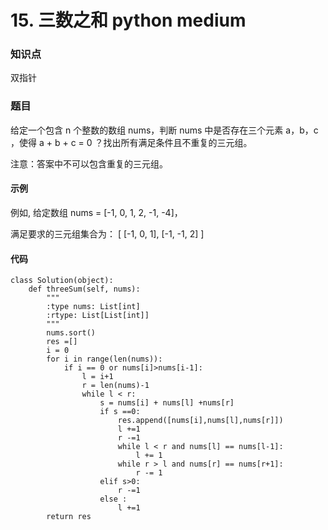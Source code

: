# 15. 三数之和 python medium

### 知识点

双指针

### 题目

给定一个包含 n 个整数的数组 nums，判断 nums 中是否存在三个元素 a，b，c ，使得 a + b + c = 0 ？找出所有满足条件且不重复的三元组。

注意：答案中不可以包含重复的三元组。

#### 示例 

例如, 给定数组 nums = [-1, 0, 1, 2, -1, -4]，

满足要求的三元组集合为：
[
  [-1, 0, 1],
  [-1, -1, 2]
]

#### 代码
```
class Solution(object):
    def threeSum(self, nums):
        """
        :type nums: List[int]
        :rtype: List[List[int]]
        """
        nums.sort()
        res =[]
        i = 0
        for i in range(len(nums)):
            if i == 0 or nums[i]>nums[i-1]:
                l = i+1
                r = len(nums)-1
                while l < r:
                    s = nums[i] + nums[l] +nums[r]
                    if s ==0:
                        res.append([nums[i],nums[l],nums[r]])
                        l +=1
                        r -=1
                        while l < r and nums[l] == nums[l-1]:
                            l += 1
                        while r > l and nums[r] == nums[r+1]:
                            r -= 1
                    elif s>0:
                        r -=1
                    else :
                        l +=1
        return res
```
